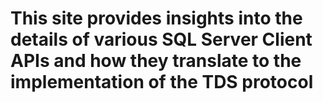 # This site provides insights into the details of various SQL Server Client APIs and how they translate to the implementation of the TDS protocol

